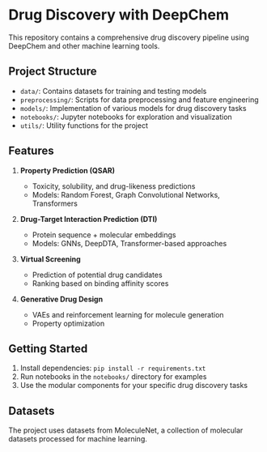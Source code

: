 # Drug Discovery with DeepChem

This repository contains a comprehensive drug discovery pipeline using DeepChem and other machine learning tools.

## Project Structure
- `data/`: Contains datasets for training and testing models
- `preprocessing/`: Scripts for data preprocessing and feature engineering
- `models/`: Implementation of various models for drug discovery tasks
- `notebooks/`: Jupyter notebooks for exploration and visualization
- `utils/`: Utility functions for the project

## Features
1. **Property Prediction (QSAR)**
   - Toxicity, solubility, and drug-likeness predictions
   - Models: Random Forest, Graph Convolutional Networks, Transformers

2. **Drug-Target Interaction Prediction (DTI)**
   - Protein sequence + molecular embeddings
   - Models: GNNs, DeepDTA, Transformer-based approaches

3. **Virtual Screening**
   - Prediction of potential drug candidates
   - Ranking based on binding affinity scores

4. **Generative Drug Design**
   - VAEs and reinforcement learning for molecule generation
   - Property optimization

## Getting Started
1. Install dependencies: `pip install -r requirements.txt`
2. Run notebooks in the `notebooks/` directory for examples
3. Use the modular components for your specific drug discovery tasks

## Datasets
The project uses datasets from MoleculeNet, a collection of molecular datasets processed for machine learning.